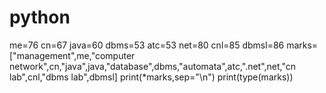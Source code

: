 # python
me=76 cn=67 java=60 dbms=53 atc=53 net=80 cnl=85 dbmsl=86 
marks=["management",me,"computer network",cn,"java",java,"database",dbms,"automata",atc,".net",net,"cn lab",cnl,"dbms lab",dbmsl] 
print(*marks,sep="\n") 
print(type(marks))

